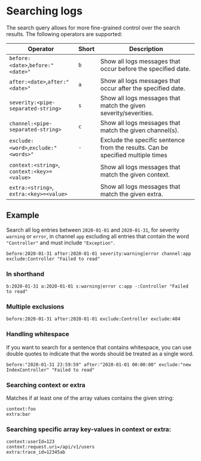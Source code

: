 # Searching logs

The search query allows for more fine-grained control over the search results. The following operators are supported:

| Operator                                    | Short | Description                                                                     |
|---------------------------------------------|-------|---------------------------------------------------------------------------------|
| `before:<date>`,`before:"<date>"`           | `b`   | Show all logs messages that occur before the specified date.                    |
| `after:<date>`,`after:"<date>"`             | `a`   | Show all logs messages that occur after the specified date.                     |
| `severity:<pipe-separated-string>`          | `s`   | Show all logs messages that match the given severity/severities.                |
| `channel:<pipe-separated-string>`           | `c`   | Show all logs messages that match the given channel(s).                         |
| `exclude:<word>`,`exclude:"<words>"`        | `-`   | Exclude the specific sentence from the results. Can be specified multiple times |
| `context:<string>`, `context:<key>=<value>` |       | Show all logs messages that match the given context.                            |
| `extra:<string>`, `extra:<key>=<value>`     |       | Show all logs messages that match the given extra.                              |

## Example

Search all log entries between `2020-01-01` and `2020-01-31`, for severity `warning` or `error`, in channel `app`
excluding all entries that contain the word `"Controller"` and must include `"Exception"`.

```text
before:2020-01-31 after:2020-01-01 severity:warning|error channel:app exclude:Controller "Failed to read"
```

### In shorthand

```text
b:2020-01-31 a:2020-01-01 s:warning|error c:app -:Controller "Failed to read"
```

### Multiple exclusions

```text
before:2020-01-31 after:2020-01-01 exclude:Controller exclude:404
```

### Handling whitespace

If you want to search for a sentence that contains whitespace, you can use double quotes to indicate that the words should be treated as a single
word.

```text
before:"2020-01-31 23:59:59" after:"2020-01-01 00:00:00" exclude:"new IndexController" "Failed to read"
```

### Searching context or extra

Matches if at least one of the array values contains the given string:
```text
context:foo
extra:bar
```

### Searching specific array key-values in context or extra:
```text 
context:userId=123
context:request.uri=/api/v1/users
extra:trace_id=12345ab
```
